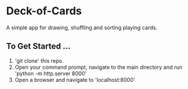 # Deck-of-Cards

A simple app for drawing, shuffling and sorting playing cards. 

## To Get Started ... 

1. 'git clone' this repo.
2. Open your command prompt, navigate to the main directory and run 'python -m http.server 8000' 
3. Open a browser and navigate to 'localhost:8000'
